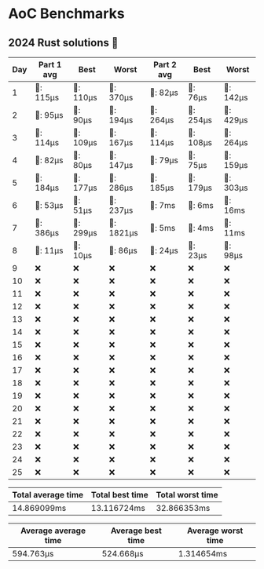 # AoC Benchmarks
## 2024 Rust solutions 🤠 
| Day | Part 1 avg | Best | Worst | Part 2 avg | Best | Worst |
| --- | --- | --- | --- | --- | --- | --- |
|1|🦀: 115µs|🦀: 110µs|🦀: 370µs|🦀: 82µs|🦀: 76µs|🦀: 142µs|
|2|🦀: 95µs|🦀: 90µs|🦀: 194µs|🦀: 264µs|🦀: 254µs|🦀: 429µs|
|3|🦀: 114µs|🦀: 109µs|🦀: 167µs|🦀: 114µs|🦀: 108µs|🦀: 264µs|
|4|🦀: 82µs|🦀: 80µs|🦀: 147µs|🦀: 79µs|🦀: 75µs|🦀: 159µs|
|5|🦀: 184µs|🦀: 177µs|🦀: 286µs|🦀: 185µs|🦀: 179µs|🦀: 303µs|
|6|🦀: 53µs|🦀: 51µs|🦀: 237µs|💅: 7ms|💅: 6ms|💅: 16ms|
|7|🦀: 386µs|🦀: 299µs|🦀: 1821µs|💅: 5ms|💅: 4ms|💅: 11ms|
|8|🦀: 11µs|🦀: 10µs|🦀: 86µs|🦀: 24µs|🦀: 23µs|🦀: 98µs|
|9|❌|❌|❌|❌|❌|❌|
|10|❌|❌|❌|❌|❌|❌|
|11|❌|❌|❌|❌|❌|❌|
|12|❌|❌|❌|❌|❌|❌|
|13|❌|❌|❌|❌|❌|❌|
|14|❌|❌|❌|❌|❌|❌|
|15|❌|❌|❌|❌|❌|❌|
|16|❌|❌|❌|❌|❌|❌|
|17|❌|❌|❌|❌|❌|❌|
|18|❌|❌|❌|❌|❌|❌|
|19|❌|❌|❌|❌|❌|❌|
|20|❌|❌|❌|❌|❌|❌|
|21|❌|❌|❌|❌|❌|❌|
|22|❌|❌|❌|❌|❌|❌|
|23|❌|❌|❌|❌|❌|❌|
|24|❌|❌|❌|❌|❌|❌|
|25|❌|❌|❌|❌|❌|❌|

| Total average time | Total best time | Total worst time |
| --- | --- | --- |
| 14.869099ms | 13.116724ms | 32.866353ms |

| Average average time | Average best time | Average worst time |
| --- | --- | --- |
| 594.763µs | 524.668µs | 1.314654ms |

